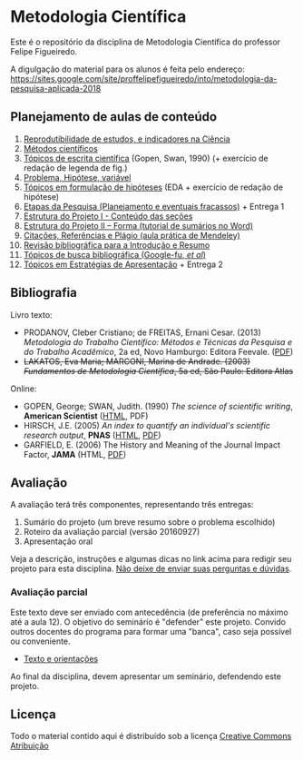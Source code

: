 # Metodologia Científica #

Este é o repositório da disciplina de Metodologia Científica do professor Felipe Figueiredo.

A digulgação do material para os alunos é feita pelo endereço: https://sites.google.com/site/proffelipefigueiredo/into/metodologia-da-pesquisa-aplicada-2018

## Planejamento de aulas de conteúdo ##

1. [Reprodutibilidade de estudos, e indicadores na Ciência][]
1. [Métodos científicos][]
1. [Tópicos de escrita científica][] (Gopen, Swan, 1990) (+ exercício de redação de legenda de fig.)
1. [Problema, Hipótese, variável][]
1. [Tópicos em formulação de hipóteses][] (EDA + exercício de redação de hipótese)
1. [Etapas da Pesquisa (Planejamento e eventuais fracassos)][] + Entrega 1
1. [Estrutura do Projeto I - Conteúdo das seções][]
1. [Estrutura do Projeto II – Forma (tutorial de sumários no Word)][]
1. [Citações, Referências e Plágio (aula prática de Mendeley)][]
1. [Revisão bibliográfica para a Introdução e Resumo][]
1. [Tópicos de busca bibliográfica (Google-fu, *et al*)][]
1. [Tópicos em Estratégias de Apresentação][] + Entrega 2

<!-- 1. [Indicadores em Ciência][] (Hirsch 2005; Garfield 2006) -->

[Reprodutibilidade de estudos, e indicadores na Ciência]: Aulas/MC-Intro_4em1.pdf?raw=true
[Métodos científicos]: Aulas/MC-Metodos_4em1.pdf?raw=true
[Revisão bibliográfica para a Introdução e Resumo]: Aulas/MC-Revisao_resumo_4em1.pdf?raw=true
[Problema, Hipótese, variável]: Aulas/MC-Prob_Hip_Var_4em1.pdf?raw=true
[Etapas da Pesquisa (Planejamento e eventuais fracassos)]: Aulas/MC-Etapas_4em1.pdf?raw=true
[Tópicos em formulação de hipóteses]: Aulas/MC-EDA_4em1.pdf?raw=true
[Estrutura do Projeto I - Conteúdo das seções]: Aulas/MC-ProjetoI_4em1.pdf?raw=true
[Estrutura do Projeto II – Forma (tutorial de sumários no Word)]: Aulas/MC-ProjetoII_4em1.pdf?raw=true
[Citações, Referências e Plágio (aula prática de Mendeley)]: Aulas/MC-Referencias_4em1.pdf?raw=true
[Tópicos de busca bibliográfica (Google-fu, *et al*)]: Aulas/MC-Busca_4em1.pdf?raw=true
[Tópicos de escrita científica]: Aulas/MC-Escrita_4em1.pdf?raw=true
[Indicadores em Ciência]: Aulas/MC-Indicadores_4em1.pdf?raw=true
[Tópicos em Estratégias de Apresentação]: Aulas/MC-Apresentacao.pptx?raw=true

## Bibliografia ##

Livro texto:

* PRODANOV, Cleber Cristiano; de FREITAS, Ernani Cesar. (2013) *Metodologia do Trabalho Científico: Métodos e Técnicas da Pesquisa e do Trabalho Acadêmico*, 2a ed, Novo Hamburgo: Editora Feevale. ([PDF][])
* ~~LAKATOS, Eva Maria; MARCONI, Marina de Andrade. (2003) *Fundamentos de Metodologia Científica*, 5a ed, São Paulo: Editora Atlas~~

[PDF]: http://www.feevale.br/Comum/midias/8807f05a-14d0-4d5b-b1ad-1538f3aef538/E-book%20Metodologia%20do%20Trabalho%20Cientifico.pdf

Online:

* GOPEN, George; SWAN, Judith. (1990) *The science of scientific writing*, **American Scientist** ([HTML][HTML-gopen], PDF)
* HIRSCH, J.E. (2005) *An index to quantify an individual's scientific research output*, **PNAS** ([HTML][HTML-hirsch], [PDF][PDF-hirsch])
* GARFIELD, E. (2006) The History and Meaning of the Journal Impact Factor, **JAMA** (HTML, [PDF][PDF-garfield])

[HTML-gopen]: http://www.americanscientist.org/issues/pub/the-science-of-scientific-writing/99999
[HTML-hirsch]: http://www.pnas.org/content/102/46/16569
[PDF-hirsch]: http://www.pnas.org/content/102/46/16569.full.pdf
[PDF-garfield]: http://garfield.library.upenn.edu/papers/jamajif2006.pdf

## Avaliação

A avaliação terá três componentes, representando três entregas:

1. Sumário do projeto (um breve resumo sobre o problema escolhido)
1. Roteiro da avaliação parcial (versão 20160927)
1. Apresentação oral

Veja a descrição, instruções e algumas dicas no link acima para redigir seu projeto para esta disciplina.
[Não deixe de enviar suas perguntas e dúvidas][].

[Não deixe de enviar suas perguntas e dúvidas]: prof.felipefigueiredo@gmail.com

### Avaliação parcial ###

Este texto deve ser enviado com antecedência (de preferência no máximo até a aula 12). O objetivo do seminário é "defender" este projeto. Convido outros docentes do programa para formar uma "banca", caso seja possível ou conveniente.

* [Texto e orientações][]
<!-- * [Gráfico de dispersão][] -->
<!-- * [Histograma][] -->
<!-- * [Boxplot][] -->
<!-- * [Dados brutos (CSV)][] -->

Ao final da disciplina, devem apresentar um seminário, defendendo este projeto.

[Texto e orientações]: INTO/Trabalhos/MC-Avaliacao_parcial.pdf
[Gráfico de dispersão]: INTO/Trabalhos/dispersao.png
[Histograma]: INTO/Trabalhos/histograma.png
[Boxplot]: INTO/Trabalhos/boxplot.png
[Dados brutos (CSV)]: INTO/Trabalhos/MC-avaliacao_parcial.csv

## Licença
Todo o material contido aqui é distribuído sob a licença [Creative Commons Atribuição](http://creativecommons.org/licenses/by/4.0/deed.pt_BR)
